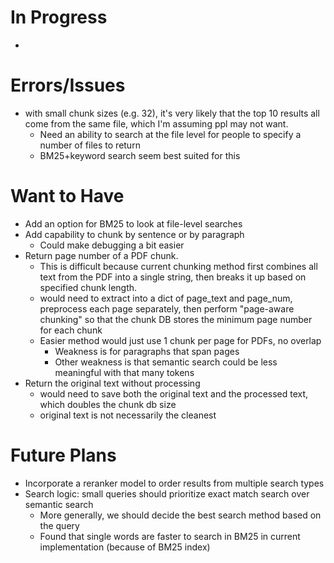 # In Progress
- 

# Errors/Issues
- with small chunk sizes (e.g. 32), it's very likely that the top 10 results all come from the same file, which I'm assuming ppl may not want.
    - Need an ability to search at the file level for people to specify a number of files to return
    - BM25+keyword search seem best suited for this

# Want to Have
- Add an option for BM25 to look at file-level searches
- Add capability to chunk by sentence or by paragraph
    - Could make debugging a bit easier
- Return page number of a PDF chunk.
    - This is difficult because current chunking method first combines all text from the PDF into a single string, then breaks it up based on specified chunk length.
    - would need to extract into a dict of page_text and page_num, preprocess each page separately, then perform "page-aware chunking" so that the chunk DB stores the minimum page number for each chunk
    - Easier method would just use 1 chunk per page for PDFs, no overlap
        - Weakness is for paragraphs that span pages
        - Other weakness is that semantic search could be less meaningful with that many tokens
- Return the original text without processing
    - would need to save both the original text and the processed text, which doubles the chunk db size
    - original text is not necessarily the cleanest 

# Future Plans
- Incorporate a reranker model to order results from multiple search types
- Search logic: small queries should prioritize exact match search over semantic search
    - More generally, we should decide the best search method based on the query
    - Found that single words are faster to search in BM25 in current implementation (because of BM25 index)